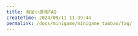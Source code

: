 ```yaml
---
title: 淘宝小游戏FAQ
createTime: 2024/09/11 11:39:44
permalink: /docs/minigame/minigame_taobao/faq/
---
```


